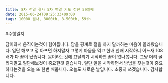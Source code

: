 ```yaml
---
title: 8차 천일 결사 5차 백일 기도 정진 59일째
date: 2015-06-24T09:25:33+09:00
tags: 10000 결사, 8000th, 8-500th, 59th
---
```


#수행일지

담이와서 움직이는것이 힘이듭니다. 담을 핑계로 절을 하지 말까하는 마음이 올라왔습니다. 일단 해보고 정 아프면 하지말자 그렇게 마음을 먹고  한배 한배 시작하니 어느새 108배가 다 끝이 났습니다. 몸이라는것에 끄달리기 시작하면 끝이 없나봅니다. 그냥 머리 굴리지말고 일단해보것이 중요한것 같습니다. 일단 일을 시작하면서 방법을 찾는것이 중요하다는것을 오늘 또 한번 배웁니다. 오늘도 새로운 날입니다. 소중히 쓰겠습니다. 감사합니다.
